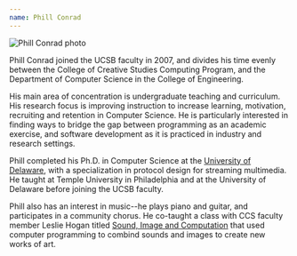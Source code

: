 ```yaml
---
name: Phill Conrad
---
```


![Phill Conrad photo](conrad_phill.jpg)

Phill Conrad joined the UCSB faculty in 2007, and divides his time evenly between the College of Creative Studies Computing Program, and the Department of Computer Science in the College of Engineering.

His main area of concentration is undergraduate teaching and
curriculum.  His research focus is improving instruction to increase
learning, motivation, recruiting and retention in Computer Science.
He is particularly interested in finding ways to bridge the gap
between programming as an academic exercise, and software development
as it is practiced in industry and research settings.

Phill completed his Ph.D. in Computer Science at the [University of
Delaware], with a specialization in protocol design for streaming
multimedia.  He taught at Temple University in Philadelphia and at the
University of Delaware before joining the UCSB faculty.

Phill also has an interest in music--he plays piano and guitar, and participates in a community chorus.  He co-taught a class with CCS faculty member Leslie Hogan titled [Sound, Image and Computation] that used computer programming to combind sounds and images to create new works of art.


[University of Delaware]:(https://www.cis.udel.edu)
[Sound, Image and Computation]:(https://ccs.ucsb.edu/courses/sound-image-and-computation)